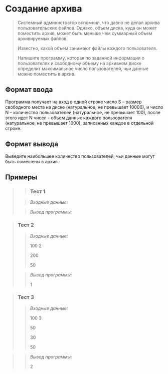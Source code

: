 # Создание архива

>Системный администратор вспомнил, что давно не делал архива пользовательских файлов. Однако, объем диска, куда он может поместить архив, может быть меньше чем суммарный объем архивируемых файлов.
>
>Известно, какой объем занимают файлы каждого пользователя.
>
>Напишите программу, которая по заданной информации о пользователях и свободному объему на архивном диске определит максимальное число пользователей, чьи данные можно поместить в архив.


## Формат ввода

Программа получает на вход в одной строке число S – размер свободного места на диске (натуральное, не превышает 10000), и число N – количество пользователей (натуральное, не превышает 100), после этого идет N чисел - объем данных каждого пользователя (натуральное, не превышает 1000), записанных каждое в отдельной строке.



## Формат вывода

Выведите наибольшее количество пользователей, чьи данные могут быть помешены в архив.



 ## Примеры
>
> >### Тест 1
>
>>*Входные данные:*
>>
>>
>>
>>
>>
>>
>>
>>
>>
>>
>>
>> 
> 
>>*Вывод программы:*
>>
>>
>>

 
>### Тест 2
>
>>*Входные данные:*
>>
>>
>>
>>
>>
>>
>>100 2
>>
>>200
>> 
>>50
>>
>>
>>
>>
>
>>*Вывод программы:*
>>
>>1

>### Тест 3
>>
>>*Входные данные:*
>>
>>
>>
>>
>>100 3
>>
>>50
>>
>>30
>>
>>50
>>

>>*Вывод программы:*
>>
>>2
>>
>>